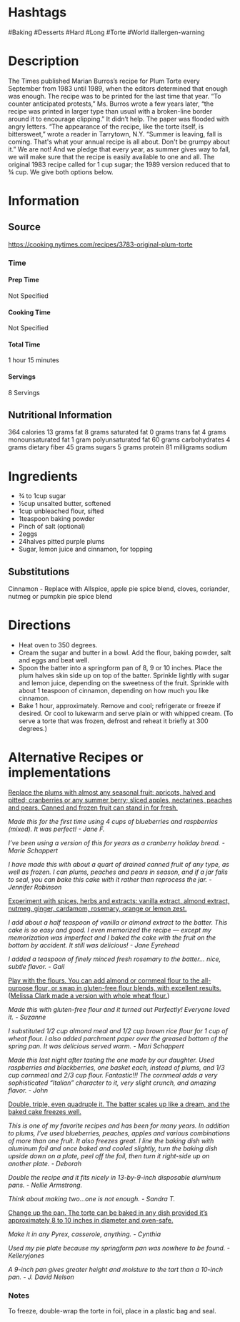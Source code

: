 # Hashtags
#Baking #Desserts #Hard #Long #Torte #World #allergen-warning 
# Description
The Times published Marian Burros’s recipe for Plum Torte every September from 1983 until 1989, when the editors determined that enough was enough. The recipe was to be printed for the last time that year. “To counter anticipated protests,” Ms. Burros wrote a few years later, “the recipe was printed in larger type than usual with a broken-line border around it to encourage clipping.” It didn’t help. The paper was flooded with angry letters. “The appearance of the recipe, like the torte itself, is bittersweet,” wrote a reader in Tarrytown, N.Y. “Summer is leaving, fall is coming. That's what your annual recipe is all about. Don't be grumpy about it.” We are not! And we pledge that every year, as summer gives way to fall, we will make sure that the recipe is easily available to one and all. The original 1983 recipe called for 1 cup sugar; the 1989 version reduced that to ¾ cup. We give both options below.
# Information
## Source
https://cooking.nytimes.com/recipes/3783-original-plum-torte
### Time
#### Prep Time
Not Specified
#### Cooking Time
Not Specified
#### Total Time
1 hour 15 minutes
#### Servings
8 Servings
## Nutritional Information
364 calories
13 grams fat
8 grams saturated fat
0 grams trans fat
4 grams monounsaturated fat
1 gram polyunsaturated fat
60 grams carbohydrates
4 grams dietary fiber
45 grams sugars
5 grams protein
81 milligrams sodium
# Ingredients
- ¾ to 1cup sugar
- ½cup unsalted butter, softened
- 1cup unbleached flour, sifted
- 1teaspoon baking powder
- Pinch of salt (optional)
- 2eggs
- 24halves pitted purple plums
- Sugar, lemon juice and cinnamon, for topping

## Substitutions
Cinnamon - Replace with Allspice, apple pie spice blend, cloves, coriander, nutmeg or pumpkin pie spice blend
# Directions
- Heat oven to 350 degrees.
- Cream the sugar and butter in a bowl. Add the flour, baking powder, salt and eggs and beat well.
- Spoon the batter into a springform pan of 8, 9 or 10 inches. Place the plum halves skin side up on top of the batter. Sprinkle lightly with sugar and lemon juice, depending on the sweetness of the fruit. Sprinkle with about 1 teaspoon of cinnamon, depending on how much you like cinnamon.
- Bake 1 hour, approximately. Remove and cool; refrigerate or freeze if desired. Or cool to lukewarm and serve plain or with whipped cream. (To serve a torte that was frozen, defrost and reheat it briefly at 300 degrees.)

# Alternative Recipes or implementations
[Replace the plums with almost any seasonal fruit: apricots, halved and pitted; cranberries or any summer berry; sliced apples, nectarines, peaches and pears. Canned and frozen fruit can stand in for fresh.](http://www.nytimes.com/2016/09/14/dining/marian-burros-plum-torte-recipe.html)

_Made this for the first time using 4 cups of blueberries and raspberries (mixed). It was perfect! - Jane F._

_I’ve been using a version of this for years as a cranberry holiday bread. - Marie Schappert_

_I have made this with about a quart of drained canned fruit of any type, as well as frozen. I can plums, peaches and pears in season, and if a jar fails to seal, you can bake this cake with it rather than reprocess the jar. - Jennifer Robinson_

[Experiment with spices, herbs and extracts: vanilla extract, almond extract, nutmeg, ginger, cardamom, rosemary, orange or lemon zest.](http://www.nytimes.com/2016/09/14/dining/marian-burros-plum-torte-recipe.html)

_I add about a half teaspoon of vanilla or almond extract to the batter. This cake is so easy and good. I even memorized the recipe — except my memorization was imperfect and I baked the cake with the fruit on the bottom by accident. It still was delicious! - Jane Eyrehead_

_I added a teaspoon of finely minced fresh rosemary to the batter… nice, subtle flavor. - Gail_

[Play with the flours. You can add almond or cornmeal flour to the all-purpose flour, or swap in gluten-free flour blends, with excellent results.](http://www.nytimes.com/2016/09/14/dining/marian-burros-plum-torte-recipe.html) ([Melissa Clark made a version with whole wheat flour.](http://cooking.nytimes.com/recipes/1015810-crunchy-topped-whole-wheat-plum-cake))

_Made this with gluten-free flour and it turned out Perfectly! Everyone loved it. - Suzanne_

_I substituted 1/2 cup almond meal and 1/2 cup brown rice flour for 1 cup of wheat flour. I also added parchment paper over the greased bottom of the spring pan. It was delicious served warm. - Mari Schappert_

_Made this last night after tasting the one made by our daughter. Used raspberries and blackberries, one basket each, instead of plums, and 1/3 cup cornmeal and 2/3 cup flour. Fantastic!!! The cornmeal adds a very sophisticated “Italian” character to it, very slight crunch, and amazing flavor. - John_

[Double, triple, even quadruple it. The batter scales up like a dream, and the baked cake freezes well.](http://www.nytimes.com/2016/09/14/dining/marian-burros-plum-torte-recipe.html)

_This is one of my favorite recipes and has been for many years. In addition to plums, I’ve used blueberries, peaches, apples and various combinations of more than one fruit. It also freezes great. I line the baking dish with aluminum foil and once baked and cooled slightly, turn the baking dish upside down on a plate, peel off the foil, then turn it right-side up on another plate. - Deborah_

_Double the recipe and it fits nicely in 13-by-9-inch disposable aluminum pans. - Nellie Armstrong._

_Think about making two…one is not enough. - Sandra T._

[Change up the pan. The torte can be baked in any dish provided it’s approximately 8 to 10 inches in diameter and oven-safe.](http://www.nytimes.com/2016/09/14/dining/marian-burros-plum-torte-recipe.html)

_Make it in any Pyrex, casserole, anything. - Cynthia_

_Used my pie plate because my springform pan was nowhere to be found. - Kelleryjones_

_A 9-inch pan gives greater height and moisture to the tart than a 10-inch pan. - J. David Nelson_
### Notes
To freeze, double-wrap the torte in foil, place in a plastic bag and seal.
